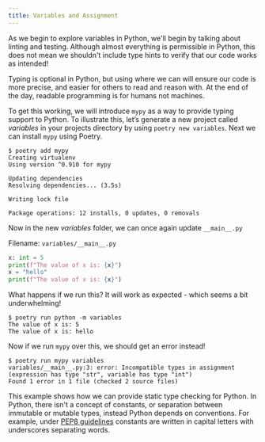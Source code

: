 ```yaml
---
title: Variables and Assignment
---
```


As we begin to explore variables in Python, we'll begin by talking about linting and testing. Although almost everything is permissible in Python, this does not mean we shouldn't include type hints to verify that our code works as intended!

Typing is optional in Python, but using where we can will ensure our code is more precise, and easier for others to read and reason with. At the end of the day, readable programming is for humans not machines.

To get this working, we will introduce `mypy` as a way to provide typing support to Python. To illustrate this, let’s generate a new project called _variables_ in your projects directory by using `poetry new variables`. Next we can install `mypy` using Poetry.

```console
$ poetry add mypy
Creating virtualenv
Using version ^0.910 for mypy

Updating dependencies
Resolving dependencies... (3.5s)

Writing lock file

Package operations: 12 installs, 0 updates, 0 removals
```

Now in the new _variables_ folder, we can once again update `__main__.py`

Filename: `variables/__main__.py`

```py
x: int = 5
print(f"The value of x is: {x}")
x = "hello"
print(f"The value of x is: {x}")
```

What happens if we run this? It will work as expected - which seems a bit underwhelming!

```console
$ poetry run python -m variables
The value of x is: 5
The value of x is: hello
```

Now if we run `mypy` over this, we should get an error instead!

```console
$ poetry run mypy variables
variables/__main__.py:3: error: Incompatible types in assignment (expression has type "str", variable has type "int")
Found 1 error in 1 file (checked 2 source files)
```

This example shows how we can provide static type checking for Python. In Python, there isn't a concept of constants, or separation between immutable or mutable types, instead Python depends on conventions. For example, under [PEP8 guidelines](https://www.python.org/dev/peps/pep-0008/#toc-entry-35) constants are written in capital letters with underscores separating words.
